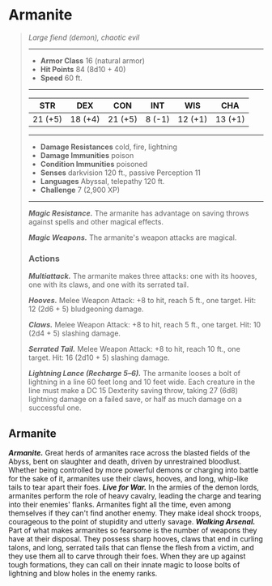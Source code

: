 # Armanite
>*Large fiend (demon), chaotic evil*
>___
>- **Armor Class** 16 (natural armor)
>- **Hit Points** 84 (8d10 + 40)
>- **Speed** 60 ft.
>___
>|STR|DEX|CON|INT|WIS|CHA|
>|:---:|:---:|:---:|:---:|:---:|:---:|
>|21 (+5)|18 (+4)|21 (+5)|8 (-1)|12 (+1)|13 (+1)|
>___
>- **Damage Resistances** cold, fire, lightning
>- **Damage Immunities** poison
>- **Condition Immunities** poisoned
>- **Senses** darkvision 120 ft., passive Perception 11
>- **Languages** Abyssal, telepathy 120 ft.
>- **Challenge** 7 (2,900 XP)
>___
>***Magic Resistance.*** The armanite has advantage on saving throws against spells and other magical effects.  
>
>***Magic Weapons.*** The armanite's weapon attacks are magical.  
>
>### Actions
>***Multiattack.*** The armanite makes three attacks: one with its hooves, one with its claws, and one with its serrated tail.  
>
>***Hooves.*** Melee Weapon Attack: +8 to hit, reach 5 ft., one target. Hit: 12 (2d6 + 5) bludgeoning damage.  
>
>***Claws.*** Melee Weapon Attack: +8 to hit, reach 5 ft., one target. Hit: 10 (2d4 + 5) slashing damage.  
>
>***Serrated Tail.*** Melee Weapon Attack: +8 to hit, reach 10 ft., one target. Hit: 16 (2d10 + 5) slashing damage.  
>
>***Lightning Lance (Recharge 5–6).*** The armanite looses a bolt of lightning in a line 60 feet long and 10 feet wide. Each creature in the line must make a DC 15 Dexterity saving throw, taking 27 (6d8) lightning damage on a failed save, or half as much damage on a successful one.
## Armanite
***Armanite.*** Great herds of armanites race across the blasted fields of the Abyss, bent on slaughter and death, driven by unrestrained bloodlust. Whether being controlled by more powerful demons or charging into battle for the sake of it, armanites use their claws, hooves, and long, whip-like tails to tear apart their foes.
***Live for War.*** In the armies of the demon lords, armanites perform the role of heavy cavalry, leading the charge and tearing into their enemies' flanks. Armanites fight all the time, even among themselves if they can't find another enemy. They make ideal shock troops, courageous to the point of stupidity and utterly savage.
***Walking Arsenal.*** Part of what makes armanites so fearsome is the number of weapons they have at their disposal. They possess sharp hooves, claws that end in curling talons, and long, serrated tails that can flense the flesh from a victim, and they use them all to carve through their foes. When they are up against tough formations, they can call on their innate magic to loose bolts of lightning and blow holes in the enemy ranks.